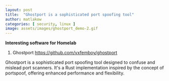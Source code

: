 ```yaml
---
layout: post
title:  "Ghostport is a sophisticated port spoofing tool"
author: matlakow
categories: [ security, linux ]
image: assets/images/ghostport_demo-2.gif
---
```


**Interesting software for Homelab**

1. Ghostport https://github.com/vxfemboy/ghostport

Ghostport is a sophisticated port spoofing tool designed to confuse and mislead port scanners. It's a Rust implementation inspired by the concept of portspoof, offering enhanced performance and flexibility.

